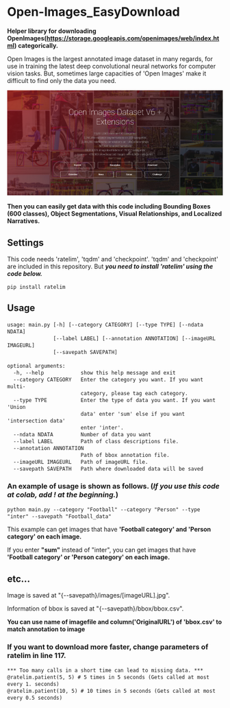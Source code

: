 # Open-Images_EasyDownload
**Helper library for downloading OpenImages(https://storage.googleapis.com/openimages/web/index.html) categorically.**

Open Images is the largest annotated image dataset in many regards, for use in training the latest deep convolutional neural networks for computer vision tasks. But, sometimes large capacities of 'Open Images' make it difficult to find only the data you need.

![OpenImages](image1.png)

**Then you can easily get data with this code including Bounding Boxes (600 classes), Object Segmentations, Visual Relationships, and Localized Narratives.**

## Settings
This code needs 'ratelim', 'tqdm' and 'checkpoint'. 'tqdm' and 'checkpoint' are included in this repository. But ***you need to install 'ratelim' using the code below.***
```
pip install ratelim
```

## Usage

```
usage: main.py [-h] [--category CATEGORY] [--type TYPE] [--ndata NDATA]
               [--label LABEL] [--annotation ANNOTATION] [--imageURL IMAGEURL]
               [--savepath SAVEPATH]
  
optional arguments:
  -h, --help            show this help message and exit
  --category CATEGORY   Enter the category you want. If you want multi-
                        category, please tag each category.
  --type TYPE           Enter the type of data you want. If you want 'Union
                        data' enter 'sum' else if you want 'intersection data'
                        enter 'inter'.
  --ndata NDATA         Number of data you want
  --label LABEL         Path of class descriptions file.
  --annotation ANNOTATION
                        Path of bbox annotation file.
  --imageURL IMAGEURL   Path of imageURL file.
  --savepath SAVEPATH   Path where downloaded data will be saved
```
### An example of usage is shown as follows. (*If you use this code at colab, add ! at the beginning.*)
```
python main.py --category "Football" --category "Person" --type "inter" --savepath "Football_data"
```
This example can get images that have **'Football category' and 'Person category' on each image.**

If you enter **"sum"** instead of "inter", you can get images that have **'Football category' or 'Person category' on each image.**

## etc...
Image is saved at "{--savepath}/images/[imageURL].jpg".

Information of bbox is saved at "{--savepath}/bbox/bbox.csv".

**You can use name of imagefile and column('OriginalURL') of 'bbox.csv' to match annotation to image**

### If you want to download more faster, change parameters of ratelim in line 117.
```
*** Too many calls in a short time can lead to missing data. ***
@ratelim.patient(5, 5) # 5 times in 5 seconds (Gets called at most every 1. seconds)
@ratelim.patient(10, 5) # 10 times in 5 seconds (Gets called at most every 0.5 seconds)
```
